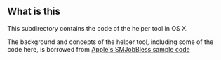 ## What is this

This subdirectory contains the code of the helper tool in OS X.

The background and concepts of the helper tool, including some of the code here, is borrowed from [Apple's SMJobBless sample code](https://developer.apple.com/library/content/samplecode/SMJobBless/Listings/ReadMe_txt.html)
